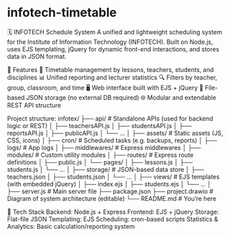 # infotech-timetable

🗓️ INFOTECH Schedule System
A unified and lightweight scheduling system for the Institute of Information Technology (INFOTECH). Built on Node.js, uses EJS templating, jQuery for dynamic front-end interactions, and stores data in JSON format.

🚀 Features
📅 Timetable management by lessons, teachers, students, and disciplines
📊 Unified reporting and lecturer statistics
🔍 Filters by teacher, group, classroom, and time
🖥️ Web interface built with EJS + jQuery
📂 File-based JSON storage (no external DB required)
🌐 Modular and extendable REST API structure

Project structure:
infotex/
├── api/                      # Standalone APIs (used for backend logic or REST)
│   ├── teachersAPI.js
│   ├── studentsAPI.js
│   ├── reportsAPI.js
│   ├── publicAPI.js
│   └── ...
│
├── assets/                   # Static assets (JS, CSS, icons)
│
├── cron/                     # Scheduled tasks (e.g. backups, reports)
│
├── logs/                     # App logs
│
├── middlewares/             # Express middlewares
│
├── modules/                 # Custom utility modules
│
├── routes/                  # Express route definitions
│   ├── public.js
│   └── pages/
│       ├── lessons.js
│       ├── students.js
│       └── ...
│
├── storage/                 # JSON-based data store
│   ├── teachers.json
│   ├── students.json
│   └── ...
│
├── views/                   # EJS templates (with embedded jQuery)
│   ├── index.ejs
│   ├── students.ejs
│   └── ...
│
├── server.js                # Main server file
├── package.json
├── project.drawio           # Diagram of system architecture (editable)
└── README.md                # You’re here

🧰 Tech Stack
Backend: Node.js + Express
Frontend: EJS + jQuery
Storage: Flat-file JSON
Templating: EJS
Scheduling: cron-based scripts
Statistics & Analytics: Basic calculation/reporting system


